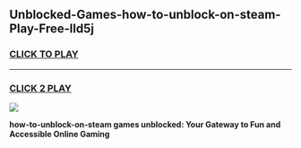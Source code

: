 
## Unblocked-Games-how-to-unblock-on-steam-Play-Free-lld5j
<h3>
<a href="https://premium76.site?title=how-to-unblock-on-steam&ref=21A">CLICK TO PLAY</a></h3>
<hr>

<h3>
<a href="https://premium76.site?title=how-to-unblock-on-steam&ref=21A">CLICK 2 PLAY</a>
  
</h3>

<a href="https://premium76.site?title=how-to-unblock-on-steam&ref=21A"><img src="https://clearcache.store/games.png"></a>


**how-to-unblock-on-steam games unblocked: Your Gateway to Fun and Accessible Online Gaming**
